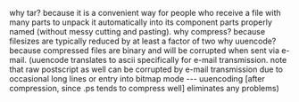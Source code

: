 why tar?
  because it is a convenient way for people who receive a file with many
  parts to unpack it automatically into its component parts properly named
  (without messy cutting and pasting).
why compress?
  because filesizes are typically reduced by at least a factor of two
why uuencode?
  because compressed files are binary and will be corrupted when sent via
  e-mail. (uuencode translates to ascii specifically for e-mail transmission.
  note that raw postscript as well can be corrupted by e-mail transmission
  due to occasional long lines or entry into bitmap mode --- uuencoding
 [after compression, since .ps tends to compress well] eliminates any problems)
